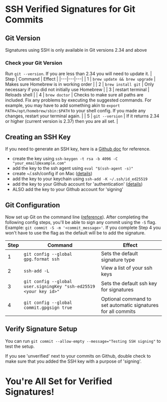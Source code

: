 # SSH Verified Signatures for Git Commits

## Git Version

Signatures using SSH is only available in Git versions 2.34 and above

### Check your Git Version

Run `git --version`.  If you are less than 2.34 you will need to update it.
| Step | Command | Effect |
|---|---|---|
| 1 | `brew update && brew upgrade` | Makes sure Homebrew is in working order |
| 2 | `brew install git` | Only necessary if you did not initially use Homebrew |
| 3 | restart terminal | Reloads shell |
| 4 | `brew doctor` | Checks to make sure all paths are included. Fix any problems by executing the suggested commands. For example, you may have to add something akin to `export PATH=/opt/homebrew/sbin:$PATH` to your shell config. If you made any changes, restart your terminal again. |
| 5 | `git --version` | If it returns 2.34 or higher (current version is 2.37) then you are all set. |

## Creating an SSH Key

If you need to generate an SSH key, here is a [Github doc](https://docs.github.com/en/authentication/connecting-to-github-with-ssh/generating-a-new-ssh-key-and-adding-it-to-the-ssh-agent) for reference. 

- create the key using `ssh-keygen -t rsa -b 4096 -C "your_email@example.com"`
- add the key to the ssh agent using `eval "$(ssh-agent -s)"`
- create ~/.ssh/config if on Mac ([details](https://docs.github.com/en/authentication/connecting-to-github-with-ssh/generating-a-new-ssh-key-and-adding-it-to-the-ssh-agent#adding-your-ssh-key-to-the-ssh-agent))
- add the key to your keychain using `ssh-add -K ~/.ssh/id_ed25519`
- add the key to your Github account for 'authentication' ([details](https://docs.github.com/en/authentication/connecting-to-github-with-ssh/adding-a-new-ssh-key-to-your-github-account))
- ALSO add the key to your Github account for 'signing'

## Git Configuration

Now set up Git on the command line ([reference](https://calebhearth.com/sign-git-with-ssh)). After completing the following config steps, you'll be able to sign any commit using the `-S` flag. Example: `git commit -S -m '<commit_message>'`. If you complete Step 4 you won't have to use the flag as the default will be to add the signature.

| Step | Command | Effect |
|---|---|---|
| 1 | `git config --global gpg.format ssh` | Sets the default signature type |
| 2 | `ssh-add -L` | View a list of your ssh keys |
| 3 | `git config --global user.signingKey "ssh-ed25519 <your key id>"` | Sets the default ssh key for signatures |
| 4 | `git config --global commit.gpgsign true` | Optional command to set automatic signatures for all commits |

## Verify Signature Setup

You can run `git commit --allow-empty --message="Testing SSH signing"` to test the setup.

If you see 'unverified' next to your commits on Github, double check to make sure that you added the SSH key with a purpose of 'signing'.

# You're All Set for Verified Signatures!